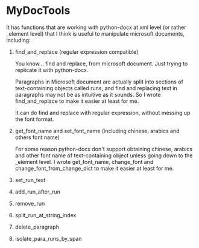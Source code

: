 # MyDocTools

It has functions that are working with python-docx at xml level (or rather _element level) that I think is useful to manipulate microsoft documents, including:

1. find_and_replace (regular expression compatible)

    You know... find and replace, from microsoft document. Just trying to replicate it with python-docx.

    Paragraphs in Microsoft document are actually split into sections of text-containing objects called runs, and find and replacing text in paragraphs may not be as intuitive as it sounds. So I wrote find_and_replace to make it easier at least for me.

    It can do find and replace with regular expression, without messing up the font format.

2. get_font_name and set_font_name (including chinese, arabics and others font name)

    For some reason python-docx don't support obtaining chinese, arabics and other font name of text-containing object unless going down to the _element level. I wrote get_font_name, change_font and change_font_from_change_dict to make it easier at least for me.

3. set_run_text
4. add_run_after_run
5. remove_run
6. split_run_at_string_index
7. delete_paragraph
8. isolate_para_runs_by_span